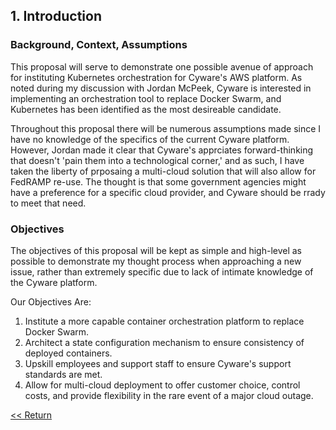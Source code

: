 ## 1. Introduction

### Background, Context, Assumptions

This proposal will serve to demonstrate one possible avenue of approach for instituting Kubernetes orchestration for Cyware's AWS
platform. As noted during my discussion with Jordan McPeek, Cyware is interested in implementing an orchestration tool to replace Docker Swarm, and Kubernetes has been identified as the most desireable candidate. 

Throughout this proposal there will be numerous assumptions made since I have no knowledge of the specifics of the current Cyware platform. However, Jordan made it clear that Cyware's apprciates forward-thinking that doesn't 'pain them into a technological corner,' and as such,
I have taken the liberty of prposaing a multi-cloud solution that will also allow for FedRAMP re-use. The thought is that some government agencies might have a preference for a specific cloud provider, and Cyware should be rrady to meet that need.

### Objectives

The objectives of this proposal will be kept as simple and high-level as possible to demonstrate my thought process when approaching a new issue, rather than extremely specific due to lack of intimate knowledge of the Cyware platform.

Our Objectives Are:

1. Institute a more capable container orchestration platform to replace Docker Swarm.
2. Architect a state configuration mechanism to ensure consistency of deployed containers.
3. Upskill employees and support staff to ensure Cyware's support standards are met.
4. Allow for multi-cloud deployment to offer customer choice, control costs, and provide flexibility in the rare event of a major cloud outage.

[<< Return](./index.md#table-of-contents)